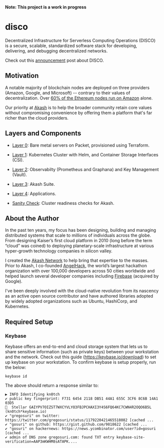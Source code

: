 **Note: This project is a work in progress**

# disco

Decentralized Infrastructure for Serverless Computing Operations (DISCO) is a secure, scalable, standardized software stack for developing, delivering, and debugging decentralized networks.

Check out this [announcement](https://techcrunch.com/2017/11/21/overclock-labs-bets-on-kubernetes-to-help-companies-automate-their-cloud-infrastructure) post about DISCO.

## Motivation

A notable majority of blockchain nodes are deployed on three providers (Amazon, Google, and Microsoft) -- contrary to their values of decentralization. Over [60% of the Ethereum nodes run on Amazon](https://thenextweb-com.cdn.ampproject.org/c/s/thenextweb.com/hardfork/2019/09/23/ethereum-nodes-cloud-services-amazon-web-services-blockchain-hosted-decentralization/amp) alone.

Our priority at [Akash](https://akash.network) is to help the broader community retain core values without compromising convenience by offering them a platform that's far richer than the cloud providers.

## Layers and Components

- [Layer 0](layer0): Bare metal servers on Packet, provisioned using Terraform.
- [Layer 1](layer1): Kubernetes Cluster with Helm, and Container Storage Interfaces (CSI).
- [Layer 2](layer2): Observabilty (Prometheus and Graphana) and Key Management (Vault).
- [Layer 3](layer3): Akash Suite.
- [Layer 4](layer4): Applications.

- [Sanity Check](sanity): Cluster readiness checks for Akash.

## About the Author

In the past ten years, my focus has been designing, building and managing distributed systems that scale to millions of individuals across the globe. From designing Kaiser’s first cloud platform in 2010 (long before the term “cloud” was coined) to deploying planetary-scale infrastructure at various hyper-growth technology companies in silicon valley. 

I created the [Akash Network](https://akash.network) to help bring that expertise to the masses. Prior to Akash, I co-founded [AngelHack](http://angelhack.com), the world’s largest hackathon organization with over 100,000 developers across 50 cities worldwide and helped launch several developer companies including [Firebase](http://firebase.com) (acquired by Google).

I've been deeply involved with the cloud-native revolution from its nascency as an active open source contributor and have authored libraries adopted by widely adopted organizations such as Ubuntu, HashiCorp, and Kubernetes.


## Required Setup

### Keybase

Keybase offers an end-to-end and cloud storage system that lets us to share sensitive information (such as private keys) between your workstation and the network. Check out this guide (https://keybase.io/download) to set up keybase on your workstation. To confirm keybase is setup properly, run the below:

```shell
keybase id
```

The above should return a response similar to:

```
▶ INFO Identifying kn0tch
✔ public key fingerprint: F731 6454 2118 DB51 44A1 655C 3CF6 8C6B 14A1 03D5
🚀  Stellar GAIYPV7OIZST7WXCYVLYO3FBJPCHAXI3Y4S6FQ64KC7CWN4R2OQO6B5L (kn0tch*keybase.io)
✔ "gregosuri" on twitter: https://twitter.com/gregosuri/status/1179220421465518082 [cached ...
✔ "gosuri" on github: https://gist.github.com/9818622 [cached ...
✔ "gosuri" on hackernews: https://news.ycombinator.com/user?id=gosuri [cached ...
✔ admin of DNS zone gregosuri.com: found TXT entry keybase-site-verification=AAP3mKWHM8sATAPK....
```
